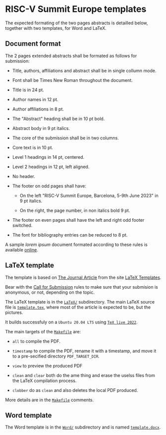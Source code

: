 # RISC-V Summit Europe templates

The expected formating of the two pages abstracts is detailled below,
together with two templates, for Word and LaTeX.

## Document format

The 2 pages extended abstracts shall be formated as follows for submission:

 - Title, authors, affiliations and abstract shall be in single collumn mode.

 - Font shall be Times New Roman throughout the document.

 - Title is in 24 pt.

 - Author names in 12 pt.

 - Author affiliations in 8 pt.

 - The "Abstract" heading shall be in 10 pt bold.

 - Abstract body in 9 pt italics.

 - The core of the submission shall be in two columns.

 - Core text is in 10 pt.

 - Level 1 headings in 14 pt, centered.

 - Level 2 headings in 12 pt, left aligned.

 - No header.

 - The footer on odd pages shall have:

   - On the left "RISC-V Summit Europe, Barcelona, 5-9th June 2023" in 9 pt italics.

   - On the right, the page number, in non italics bold 9 pt.

 - The footer on even pages shall have the left and right odd footer switched.

 - The font for bibliography entries can be reduced to 8 pt.

A sample *lorem ipsum* document formated according to these rules is
available [online](https://riscv-europe.org/media/template/template.pdf).

## LaTeX template

The template is based on [The Journal
Article](http://www.latextemplates.com/template/journal-article) from
the site [LaTeX Templates](http://www.latextemplates.com).

Bear with the [Call for
Submission](https://riscv-europe.org/program.html) rules to make sure
that your submision is anonymous, or not, depending on the topic.

The LaTeX template is in the [`LaTeX/`](LaTeX) subdirectory.  The main
LaTeX source file is [`template.tex`](LaTeX/template.tex), where most
of the article is expected to be, but the pictures.

It builds successfuly on a `Ubuntu 20.04 LTS` using [`TeX live
2022`](https://www.tug.org/texlive/).

The main targets of the [`Makefile`](LaTeX/Makefile) are:

 - `all` to compile the PDF.
 
 - `timestamp` to compile the PDF, rename it with a timestamp, and
   move it to a pre-secified directory `PDF_TARGET_DIR`.

 - `view` to preview the produced PDF
 
 - `clean` and `clear` both do the ame thing and erase the uselss
   files from the LaTeX compilation process.
   
 - `clobber` do as `clean` and also deletes the local PDF produced.

More details are in the [`Makefile`](LaTeX/Makefile) comments.

## Word template

The Word template is in the [`Word/`](Word/) subdirectory and is named
[`template.docx`](Word/template.docx).

